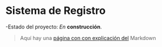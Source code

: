 <h1>Sistema de Registro</h1>

-Estado del proyecto: *En* **construcción**.

> Aquí hay una [página con con explicación del](https://www.aluracursos.com/blog/como-trabajar-con-markdown) Markdown
